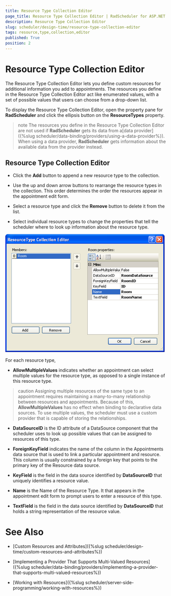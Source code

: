 ```yaml
---
title: Resource Type Collection Editor
page_title: Resource Type Collection Editor | RadScheduler for ASP.NET AJAX Documentation
description: Resource Type Collection Editor
slug: scheduler/design-time/resource-type-collection-editor
tags: resource,type,collection,editor
published: True
position: 2
---
```


# Resource Type Collection Editor



The Resource Type Collection Editor lets you define custom resources for additional information you add to appointments. The resources you define in the Resource Type Collection Editor act like enumerated values, with a set of possible values that users can choose from a drop-down list.

To display the Resource Type Collection Editor, open the property pane for **RadScheduler** and click the ellipsis button on the **ResourceTypes** property.

>note The resources you define in the Resource Type Collection Editor are not used if **RadScheduler** gets its data from a[data provider]({%slug scheduler/data-binding/providers/using-a-data-provider%}). When using a data provider, **RadScheduler** gets information about the available data from the provider instead.
>


## Resource Type Collection Editor

* Click the **Add** button to append a new resource type to the collection.

* Use the up and down arrow buttons to rearrange the resource types in the collection. This order determines the order the resources appear in the appointment edit form.

* Select a resource type and click the **Remove** button to delete it from the list.

* Select individual resource types to change the properties that tell the scheduler where to look up information about the resource type.

![Resource Type Collection Editor](images/scheduler_resourcetypecollectioneditor.png)

For each resource type,

* **AllowMultipleValues** indicates whether an appointment can select multiple values for the resource type, as opposed to a single instance of this resource type.

>caution Assigning multiple resources of the same type to an appointment requires maintaining a many-to-many relationship between resources and appointments. Because of this, **AllowMultipleValues** has no effect when binding to declarative data sources. To use multiple values, the scheduler must use a custom provider that is capable of storing the relationships.
>


* **DataSourceID** is the ID attribute of a DataSource component that the scheduler uses to look up possible values that can be assigned to resources of this type.

* **ForeignKeyField** indicates the name of the column in the Appointments data source that is used to link a particular appointment and resource. This column is usually constrained by a foreign key that points to the primary key of the Resource data source.

* **KeyField** is the field in the data source identified by **DataSourceID** that uniquely identifies a resource value.

* **Name** is the Name of the Resource Type. It that appears in the appointment edit form to prompt users to enter a resource of this type.

* **TextField** is the field in the data source identified by **DataSourceID** that holds a string representation of the resource value.

# See Also

 * [Custom Resources and Attributes]({%slug scheduler/design-time/custom-resources-and-attributes%})

 * [Implementing a Provider That Supports Multi-Valued Resources]({%slug scheduler/data-binding/providers/implementing-a-provider-that-supports-multi-valued-resources%})

 * [Working with Resources]({%slug scheduler/server-side-programming/working-with-resources%})
